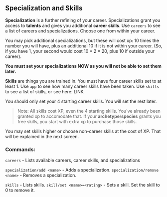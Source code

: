 ## Specialization and Skills

**Specialization** is a further refining of your career. Specializations grant you access to **talents** and gives you additional **career skills**. Use `careers` to see a list of careers and specializations. Choose one from within your career.

You may pick additional specializations, but these will cost xp: 10 times the number you will have, plus an additional 10 if it is not within your career. (So, if you have 1, your second would cost 10 * 2 = 20, plus 10 if outside your career).

**You must set your specializations NOW as you will not be able to set them later.**

**Skills** are things you are trained in. You must have four career skills set to at least 1. Use `app` to see how many career skills have been taken. Use `skills` to see a list of skills, or see here: LINK

You should only set your 4 starting career skills. You will set the rest later.

> Note: All skills cost XP, even the 4 starting skills. You've already been granted xp to accomodate that. If your **archetype**/**species** grants you free skills, you start with extra xp to purchase those skills.

You may set skills higher or choose non-career skills at the cost of XP. That will be explained in the next screen.

### Commands:
`careers` - Lists available careers, career skills, and specializations

`specialization/add <name>` - Adds a specialization.
`specialization/remove <name>` - Removes a specialization.

`skills` - Lists skills.
`skill/set <name>=<rating>` - Sets a skill. Set the skill to 0 to remove it.
